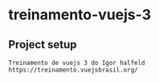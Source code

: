 # treinamento-vuejs-3

## Project setup
```
Treinamento de vuejs 3 do Igor halfeld
https://treinamento.vuejsbrasil.org/
```
